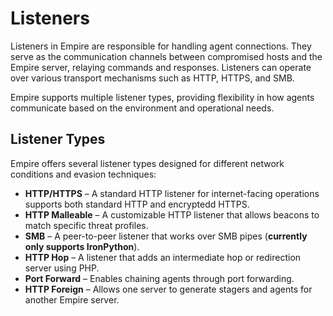 # Listeners
Listeners in Empire are responsible for handling agent connections. They serve as the communication channels between compromised hosts and the Empire server, relaying commands and responses. Listeners can operate over various transport mechanisms such as HTTP, HTTPS, and SMB.

Empire supports multiple listener types, providing flexibility in how agents communicate based on the environment and operational needs.

## Listener Types
Empire offers several listener types designed for different network conditions and evasion techniques:

- **HTTP/HTTPS** – A standard HTTP listener for internet-facing operations supports both standard HTTP and encryptedd HTTPS.
- **HTTP Malleable** – A customizable HTTP listener that allows beacons to match specific threat profiles.
- **SMB** – A peer-to-peer listener that works over SMB pipes (**currently only supports IronPython**).
- **HTTP Hop** – A listener that adds an intermediate hop or redirection server using PHP.
- **Port Forward** – Enables chaining agents through port forwarding.
- **HTTP Foreign** – Allows one server to generate stagers and agents for another Empire server.
